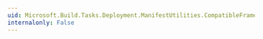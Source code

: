 ```yaml
---
uid: Microsoft.Build.Tasks.Deployment.ManifestUtilities.CompatibleFramework.#ctor
internalonly: False
---
```

